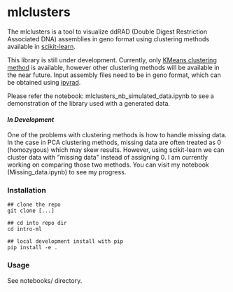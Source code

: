 # mlclusters

The mlclusters is a tool to visualize ddRAD (Double Digest Restriction Associated DNA) assemblies in geno format using clustering methods available in [scikit-learn](http://scikit-learn.org/stable/index.html). 

This library is still under development. Currently, only [KMeans clustering method](http://scikit-learn.org/stable/modules/generated/sklearn.cluster.KMeans.html) is available, however other clustering methods will be available in the near future. Input assembly files need to be in geno format, which can be obtained using [ipyrad](http://ipyrad.readthedocs.io/outline.html).

Please refer the notebook: mlclusters_nb_simulated_data.ipynb to see a demonstration of the library used with a generated data. 

#### _In Development_

One of the problems with clustering methods is how to handle missing data. In the case in PCA clustering methods, missing data are often treated as 0 (homozygous) which may skew results. However, using scikit-learn we can cluster data with "missing data" instead of assigning 0. I am currently working on comparing those two methods. You can visit my notebook (Missing_data.ipynb) to see my progress.


### Installation

```
## clone the repo 
git clone [...]  

## cd into repo dir 
cd intro-ml  

## local development install with pip 
pip install -e . 
```

### Usage

See notebooks/ directory.
